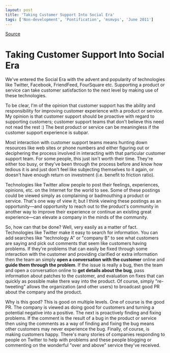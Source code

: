 ```yaml
---
layout: post
title: 'Taking Customer Support Into Social Era'
tags: ['Non-development', 'Pontification', 'msmvps', 'June 2011']
---
```

[Source](http://blogs.msmvps.com/peterritchie/2011/06/07/taking-customer-support-into-social-era/ "Permalink to Taking Customer Support Into Social Era")

# Taking Customer Support Into Social Era

We've entered the Social Era with the advent and popularity of technologies like Twitter, Facebook, FriendFeed, FourSquare etc. Supporting a product or service can take customer satisfaction to the next level by making use of these technologies.

To be clear, I'm of the opinion that customer support has the ability and responsibility for improving customer experience with a product or service. My opinion is that customer support should be proactive with regard to supporting customers; customer support teams that don't believe this need not read the rest :) The best product or service can be meaningless if the customer support experience is subpar.

Most interaction with customer support teams means hunting down resources like web sites or phone numbers and either figuring out or deciphering the process involved in interacting with that particular customer support team. For some people, this just isn't worth their time. They're either too busy, or they've been through the process before and know how tedious it is and just don't feel like subjecting themselves to it again, or doesn't have enough return on investment (i.e. benefit to friction ratio).

Technologies like Twitter allow people to post their feelings, experiences, opinions, etc. on the Internet for the world to see. Some of these postings could be viewed simply as complaining or badmouthing a product or service. That's one way of view it; but I think viewing these postings as an opportunity—and opportunity to reach out to the product's community in another way to improve their experience or continue an existing great experience—can elevate a company in the minds of the community.

So, how can that be done? Well, very easily as a matter of fact. Technologies like Twitter make it easy to search for information. You can add searches like "technology A" or "company B" to see what customers are saying and pick out comments that seem like customers having problems. If they're problems that can easily be fixed through some interaction with the customer and providing clarified or extra information then the team an simply **open a conversation with the customer** online and **guide them through the problem**. If the issue is really a bug, then the team and open a conversation online to **get details about the bug**, pass information about patches to the customer, and evaluation on fixes that can quickly as possible make there way into the product. Of course, simply "re-tweeting" allows the organization (and other users) to broadcast good PR about the company and the product.

Why is this good? This is good on multiple levels. One of course is the good PR. The company is viewed as doing good for customers and turning a potential negative into a positive. The next is proactively finding and fixing problems. If the comment is the result of a bug in the product or service then using the comments as a way of finding and fixing the bug means other customers may never experience the bug. Finally, of course, is making customers happy. There's many stories of companies responding to people on Twitter to help with problems and these people blogging or commenting on the wonderful "over and above" service they've received.


